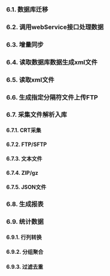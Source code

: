 <!-- ## 6. 我的案例积累 -->
### 6.1. 数据库迁移  
### 6.2. 调用webService接口处理数据
### 6.3. 增量同步 
### 6.4. 读取数据库数据生成xml文件  
### 6.5. 读取xml文件 
### 6.6. 生成指定分隔符文件上传FTP  
### 6.7. 采集文件解析入库  
#### 6.7.1. CRT采集  
#### 6.7.2. FTP/SFTP 
#### 6.7.3. 文本文件 
#### 6.7.4. ZIP/gz
#### 6.7.5. JSON文件 
###  6.8. 生成报表 
###  6.9. 统计数据 
#### 6.9.1. 行列转换 
#### 6.9.2. 分组聚合 
#### 6.9.3. 过滤去重 